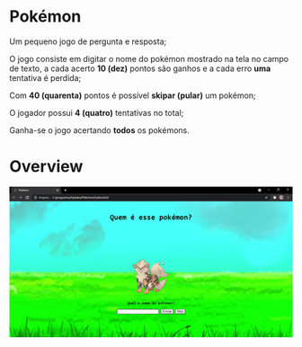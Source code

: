 # Pokémon

Um pequeno jogo de pergunta e resposta;

O jogo consiste em digitar o nome do pokémon mostrado na tela no campo de texto, a cada acerto **10 (dez)** pontos são ganhos e a cada erro **uma** tentativa é perdida;

Com **40 (quarenta)** pontos é possível **skipar (pular)** um pokémon;

O jogador possui **4 (quatro)** tentativas no total;

Ganha-se o jogo acertando **todos** os pokémons.

# Overview

![](./gifs/default.gif)
